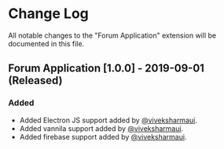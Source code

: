 # Change Log

All notable changes to the "Forum Application" extension will be documented in this file.

## Forum Application [1.0.0] - 2019-09-01 (Released) 
### Added
- Added Electron JS support added by [@viveksharmaui](https://github.com/viveksharmaui).
- Added vannila support added by [@viveksharmaui](https://github.com/viveksharmaui).
- Added firebase support added by [@viveksharmaui](https://github.com/viveksharmaui).

